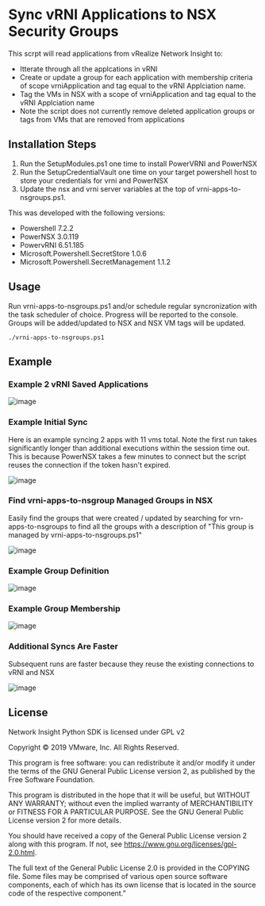 # Sync vRNI Applications to NSX Security Groups

This scrpt will read applications from vRealize Network Insight to:
- Itterate through all the applcations in vRNI
- Create or update a group for each application with membership criteria of scope vrniApplication and tag equal to the vRNI Applciation name.
- Tag the VMs in NSX with a scope of vrniApplication and tag equal to the vRNI Applciation name
- Note the script does not currently remove deleted application groups or tags from VMs that are removed from applications

## Installation Steps

1. Run the SetupModules.ps1 one time to install PowerVRNI and PowerNSX
2. Run the SetupCredentialVault one time on your target powershell host to store your credentials for vrni and PowerNSX
3. Update the nsx and vrni server variables at the top of vrni-apps-to-nsgroups.ps1. 

This was developed with the following versions:
- Powershell 7.2.2
- PowerNSX 3.0.119
- PowervRNI 6.51.185
- Microsoft.Powershell.SecretStore 1.0.6
- Microsoft.Powershell.SecretManagement 1.1.2

## Usage
Run vrni-apps-to-nsgroups.ps1 and/or schedule regular syncronization with the task scheduler of choice. Progress will be reported to the console.  Groups will be added/updated to NSX and NSX VM tags will be updated.

```
./vrni-apps-to-nsgroups.ps1
```

## Example

### Example 2 vRNI Saved Applications

![image](https://user-images.githubusercontent.com/11322247/164509226-0b31b955-1ccf-44cb-b365-a8e818a57eda.png)

### Example Initial Sync
Here is an example syncing 2 apps with 11 vms total.  Note the first run takes significantly longer than additional executions within the session time out.  This is because PowerNSX takes a few minutes to connect but the script reuses the connection if the token hasn't expired.

![image](https://user-images.githubusercontent.com/11322247/164519225-8eb84770-cada-4eee-9f21-f29397c9e1c1.png)

### Find vrni-apps-to-nsgroup Managed Groups in NSX

Easily find the groups that were created / updated by searching for vrn-apps-to-nsgroups to find all the groups with a description of "This group is managed by vrni-apps-to-nsgroups.ps1"

![image](https://user-images.githubusercontent.com/11322247/164509328-d54312e8-c4d8-4909-9b57-a9f8e71f3780.png)

### Example Group Definition

![image](https://user-images.githubusercontent.com/11322247/164510034-80f6acb3-403a-4ea8-83bf-bb8c6a560e95.png)

### Example Group Membership

![image](https://user-images.githubusercontent.com/11322247/164509588-a02034ed-b409-4973-ad17-14dc138b9b70.png)

### Additional Syncs Are Faster
Subsequent runs are faster because they reuse the existing connections to vRNI and NSX

![image](https://user-images.githubusercontent.com/11322247/164519443-f607dbf5-4075-4ad2-9a0a-1320d177e0b2.png)

## License

Network Insight Python SDK is licensed under GPL v2

Copyright © 2019 VMware, Inc. All Rights Reserved.

This program is free software: you can redistribute it and/or modify it under the terms of the GNU General Public License version 2, as published by the Free Software Foundation.

This program is distributed in the hope that it will be useful, but WITHOUT ANY WARRANTY; without even the implied warranty of MERCHANTIBILITY or FITNESS FOR A PARTICULAR PURPOSE. See the GNU General Public License version 2 for more details.

You should have received a copy of the General Public License version 2 along with this program. If not, see https://www.gnu.org/licenses/gpl-2.0.html.

The full text of the General Public License 2.0 is provided in the COPYING file. Some files may be comprised of various open source software components, each of which has its own license that is located in the source code of the respective component.”
